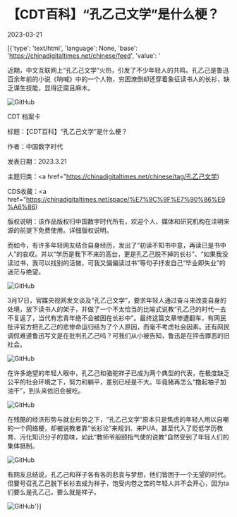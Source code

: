 # 【CDT百科】“孔乙己文学”是什么梗？

2023-03-21

[{'type': 'text/html', 'language': None, 'base': 'https://chinadigitaltimes.net/chinese/feed', 'value': '

近期，中文互联网上“孔乙己文学”火热，引发了不少年轻人的共鸣。孔乙己是鲁迅百余年前的小说《呐喊》中的一个人物，穷困潦倒却还穿着象征读书人的长衫，缺乏谋生技能，显得迂腐且麻木。

![GitHub](https://chinadigitaltimes.net/chinese/files/2023/03/孔乙己文学火热.png)



CDT 档案卡

标题：【CDT百科】“孔乙己文学”是什么梗？

作者：中国数字时代

发表日期：2023.3.21

主题归类：<a href="https://chinadigitaltimes.net/chinese/tag/孔乙己文学)

CDS收藏：<a href="https://chinadigitaltimes.net/space/%E7%9C%9F%E7%90%86%E9%A6%86)

版权说明：该作品版权归中国数字时代所有，欢迎个人、媒体和研究机构在注明来源的前提下免费使用。详细版权说明。





而如今，有许多年轻网友结合自身经历，发出了“初读不知书中意，再读已是书中人”的哀叹。并以“学历是我下不来的高台，更是孔乙己脱不掉的长衫”、“如果我没读过书，我可以找别的活做，可我又偏偏读过书”等句子抒发自己“毕业即失业”的迷茫与绝望。

![GitHub](https://chinadigitaltimes.net/chinese/files/2023/03/下不来的高台.png)

3月17日，官媒央视网发文谈及“孔乙己文学”，要求年轻人通过奋斗来改变自身的处境，放下读书人的架子，并做了一个不太恰当的比喻式说教“孔乙己的时代一去不复返了，当代有志青年绝不会被困在长衫中”。最终这篇文章惨遭翻车，有网民批评官方把孔乙己的悲惨命运归结为了个人原因，而毫不考虑社会因素。还有网民调侃难道鲁迅写文是在批判孔乙己吗？可我们从小被告知，鲁迅是在抨击罪恶的旧社会。

![GitHub](https://chinadigitaltimes.net/chinese/files/2023/03/央视网发文.png)

在许多绝望的年轻人眼中，孔乙己和骆驼祥子已成为两个典型的代表，在极度缺乏公平的社会环境之下，努力和躺平，差别已经是不大。毕竟猪再怎么“撸起袖子加油干”，到头来依旧会被吃。

![GitHub](https://chinadigitaltimes.net/chinese/files/2023/03/孔乙己骆驼祥子2.jpeg)

在残酷的经济形势与就业形势之下，“孔乙己文学”原本只是焦虑的年轻人用以自嘲的一个网络梗，却被说教者靠“长衫论”来规训、来PUA，甚至代入了贬低学历教育、污化知识分子的意味，如此“教师爷般颐指气使的说教”自然受到了年轻人们的集体抵制。

![GitHub](https://chinadigitaltimes.net/chinese/files/2023/03/image-1679416062404.png)

有网友总结说，孔乙己和祥子各有各的悲哀与梦想，他们皆困于一个无望的时代。但要号召孔乙己脱下长衫去成为祥子，饱受内卷之苦的年轻人并不会开心，因为ta们要么是孔乙己，要么就是祥子。

![GitHub](https://chinadigitaltimes.net/chinese/files/2023/03/image-1678106096791.png)'}]